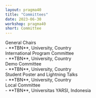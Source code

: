 ```yaml
---
layout: pragma40
title: "Committees"
date: 2023-06-30
workshop: pragma40
short: Committee
---
```


<div class="border39">General Chairs</div>
- **TBN**, University, Country

<br/>
<div class="border39">International Program Committee</div>
- **TBN**, University, Country

<br/>
<div class="border39">Demo Committee</div>
- **TBN**, University, Country

<br/>
<div class="border39">Student Poster and Lightning Talks</div>
- **TBN**, University, Country

<br/>
<div class="border39">Local Committee</div>
- **TBN**, Universitas YARSI, Indonesia
